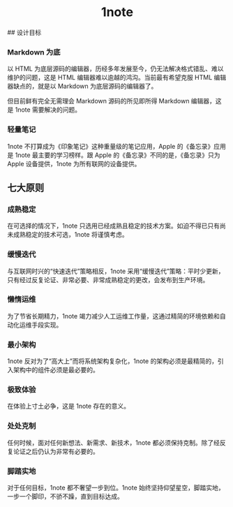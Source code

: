 <h1 align="center">1note</h1>
## 设计目标

### Markdown 为底

以 HTML 为底层源码的编辑器，历经多年发展至今，仍无法解决格式错乱、难以维护的问题，这是 HTML 编辑器难以逾越的鸿沟。当前最有希望克服 HTML 编辑器缺点的，就是以 Markdown 为底层源码的编辑器了。

但目前鲜有完全无需理会 Markdown 源码的所见即所得 Markdown 编辑器，这是 1note 需要解决的问题。

### 轻量笔记

1note 不打算成为《印象笔记》这种重量级的笔记应用，Apple 的《备忘录》应用是 1note 最主要的学习榜样。跟 Apple 的《备忘录》不同的是，《备忘录》只为 Apple 设备提供，1note 为所有联网的设备提供。



## 七大原则

### 成熟稳定

在可选择的情况下，1note 只选用已经成熟且稳定的技术方案。如迫不得已只有尚未成熟稳定的技术可选，1note 将谨慎考虑。

### 缓慢迭代

与互联网时兴的“快速迭代”策略相反，1note 采用“缓慢迭代”策略：平时少更新，只有经过反复论证、非常必要、非常成熟稳定的更改，会发布到生产环境。

### 懒惰运维

为了节省长期精力，1note 竭力减少人工运维工作量，这通过精简的环境依赖和自动化运维手段实现。

### 最小架构

1note 反对为了“高大上”而将系统架构复杂化，1note 的架构必须是最精简的，引入架构中的组件必须是最必要的。

### 极致体验

在体验上寸土必争，这是 1note 存在的意义。

### 处处克制

任何时候，面对任何新想法、新需求、新技术，1note 都必须保持克制。除了经反复论证之后仍认为非常有必要的。

### 脚踏实地

对于任何目标，1note 都不奢望一步到位。1note 始终坚持仰望星空，脚踏实地，一步一个脚印，不骄不躁，直到目标达成。
